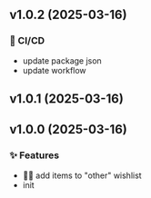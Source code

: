 ## v1.0.2 (2025-03-16)

### 👷 CI/CD

- update package json
- update workflow


## v1.0.1 (2025-03-16)


## v1.0.0 (2025-03-16)

### ✨ Features

- ⛓️‍💥 add items to "other" wishlist
- init

